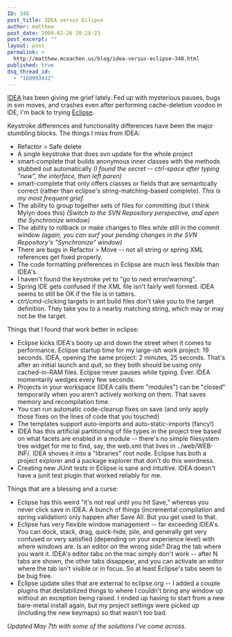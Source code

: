 ```yaml
---
ID: 348
post_title: IDEA versus Eclipse
author: matthew
post_date: 2009-02-26 20:28:23
post_excerpt: ""
layout: post
permalink: >
  http://matthew.mceachen.us/blog/idea-versus-eclipse-348.html
published: true
dsq_thread_id:
  - "160993432"
---
```

<a href="http://www.jetbrains.com/idea/">IDEA</a> has been giving me grief lately. Fed up with mysterious pauses, bugs in svn moves, and crashes even after performing cache-deletion voodoo in IDE, I'm back to trying <a href="http://www.eclipse.org">Eclipse</a>.

Keystroke differences and functionality differences have been the major stumbling blocks. The things I miss from IDEA:
<ul>
	<li>Refactor &gt; Safe delete</li>
	<li>A single keystroke that does svn update for the whole project</li>
	<li>smart-complete that builds anonymous inner classes with the methods stubbed out automatically<em> (I found the secret -- ctrl-space after typing "new", the interface, then left paren)</em></li>
	<li>smart-complete that only offers classes or fields that are semantically correct (rather than eclipse's string-matching-based complete). <em>This is my most frequent grief.</em></li>
	<li>The ability to group together sets of files for committing (but I think Mylyn does this) <em>(Switch to the SVN Repository perspective, and open the Synchronize window)</em></li>
	<li>The ability to rollback or make changes to files while still in the commit window <em>(again, you can surf your pending changes in the SVN Repository's "Synchronize" window)</em></li>
	<li>There are bugs in Refactor &gt; Move -- not all string or spring XML references get fixed properly.</li>
	<li>The code formatting preferences in Eclipse are much less flexible than IDEA's.</li>
	<li>I haven't found the keystroke yet to "go to next error/warning".</li>
	<li>Spring IDE gets confused if the XML file isn't fairly well formed. IDEA seems to still be OK if the file is in tatters.</li>
	<li>ctrl/cmd-clicking targets in ant build files don't take you to the target definition. They take you to a nearby matching string, which may or may not be the target.</li>
</ul>
Things that I found that work better in eclipse:
<ul>
	<li>Eclipse kicks IDEA's booty up and down the street when it comes to performance. Eclipse startup time for my large-ish work project: 19 seconds. IDEA, opening the same project: 2 minutes, 25 seconds. That's after an initial launch and quit, so they both should be using only cached-in-RAM files. Eclipse never pauses while typing. Ever. IDEA momentarily wedges every few seconds.</li>
	<li>Projects in your workspace (IDEA calls them "modules") can be "closed" temporarily when you aren't actively working on them. That saves memory and recompilation time.</li>
	<li>You can run automatic code-cleanup fixes on save (and only apply those fixes on the lines of code that you touched)</li>
	<li>The templates support auto-imports and auto-static-imports (fancy!)</li>
	<li>IDEA has this artificial partitioning of file types in the project tree based on what facets are enabled in a module -- there's no simple filesystem tree widget for me to find, say, the web.xml that lives in ../web/WEB-INF/. IDEA shoves it into a "libraries" root node. Eclipse has both a project explorer and a package explorer that don't do this weirdness.</li>
	<li>Creating new JUnit tests in Eclipse is sane and intuitive. IDEA doesn't have a junit test plugin that worked reliably for me.</li>
</ul>
Things that are a blessing and a curse:
<ul>
	<li>Eclipse has this weird "it's not real until you hit Save," whereas you never click save in IDEA. A bunch of things (incremental compilation and spring validation) only happen after Save All. But you get used to that.</li>
	<li>Eclipse has very flexible window management -- far exceeding IDEA's. You can dock, stack, drag, quick-hide, pile, and generally get very confused or very satisfied (depending on your experience level) with where windows are. Is an editor on the wrong side? Drag the tab where you want it. IDEA's editor tabs on the mac simply don't work -- after N tabs are shown, the other tabs disappear, and you can activate an editor where the tab isn't visible or in focus. So at least Eclipse's tabs seem to be bug free.</li>
	<li>Eclipse update sites that are external to eclipse.org -- I added a couple plugins that destabilized things to where I couldn't bring any window up without an exception being raised. I ended up having to start from a new bare-metal install again, but my project settings were picked up (including the new keymaps) so that wasn't too bad.</li>
</ul>

<em>Updated May 7th with some of the solutions I've come across</em>.